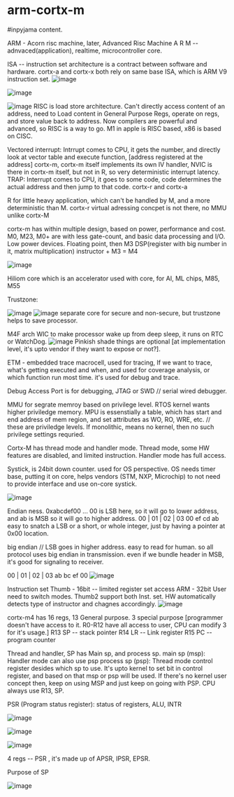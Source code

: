 # arm-cortx-m

#inpyjama content.

ARM - Acorn risc machine, later, Advanced Risc Machine
A R M -- adnvaced(application), realtime, microcontroller core.

ISA -- instruction set architecture is a contract between software and hardware. cortx-a and cortx-x both rely on same base ISA, which is ARM V9 instruction set.
![image](https://github.com/user-attachments/assets/510ffb72-f92b-4db6-b2b3-5f239339d36f)

![image](https://github.com/user-attachments/assets/9d7ef18f-35f2-4a68-8167-efe5ceef2aa2)

![image](https://github.com/user-attachments/assets/5d01f3f8-ea39-4b01-b29b-3dbc8e0ea8e7)
RISC is load store architecture. 
Can't directly access content of an address, need to Load content in General Purpose Regs, operate on regs, and store value back to address.
Now compilers are powerful and advanced, so RISC is a way to go. 
M1 in apple is RISC based, x86 is based on CISC.

Vectored interrupt: Intrrupt comes to CPU, it gets the number, and directly look at vector table and execute function, [address registered at the address] cortx-m,
cortx-m itself implements its own IV handler, NVIC is there in cortx-m itself, but not in R, so very deterministic interrupt latency. 
TRAP: Interrupt comes to CPU, it goes to some code, code determines the actual address and then jump to that code. cortx-r and cortx-a

R for little heavy application, which can't be handled by M, and a more deterministic than M.
cortx-r virtual adressing concpet is not there, no MMU unlike cortx-M 

cortx-m has within multiple design, based on power, performance and cost.
M0, M23, M0+ are with less gate-count, and basic data processing and I/O. Low power devices.
Floating point, then M3
DSP(register with big number in it, matrix multiplication) instructor + M3 = M4

![image](https://github.com/user-attachments/assets/ebc3d0a0-ec21-4166-8ecb-cfdb35a82d15)

Hiliom core which is an accelerator used with core, for AI, ML chips, M85, M55

Trustzone:

![image](https://github.com/user-attachments/assets/e0f1f2f3-345b-4a41-85dd-fea0e0721ccf)
![image](https://github.com/user-attachments/assets/9ac8e546-6508-4c54-b2ff-1c696e631d79) separate core for secure and non-secure, but trustzone helps to save processor.

M4F arch
WIC to make processor wake up from deep sleep, it runs on RTC or WatchDog.
![image](https://github.com/user-attachments/assets/025da75d-bf23-46bc-afab-318167a79423)
Pinkish shade things are optional [at implementation level, it's upto vendor if they want to expose or not?].

ETM - embedded trace macrocell, used for tracing, If we want to trace, what's getting executed and when, and used for coverage analysis, or which function run most time.
it's used for debug and trace.

Debug Access Port is for debugging, JTAG or SWD // serial wired debugger. 

MMU for segrate memroy based on privilege level. RTOS kernel wants higher priviledge memory. MPU is essenstially a table, which has start and end address of mem region, and set attributes as WO, RO, WRE, etc. // these are priviledge levels. If monolithic, means no kernel, then no such privilege settings requried.

Cortx-M has thread mode and handler mode. Thread mode, some HW features are disabled, and limited instruction. Handler mode has full access.

Systick, is 24bit down counter. used for OS perspective. OS needs timer base, putting it on core, helps vendors (STM, NXP, Microchip) to not need to provide interface and use on-core systick.

![image](https://github.com/user-attachments/assets/80b26be4-40bd-4d7a-8d00-fc4852acf4e2)

Endian ness. 0xabcdef00 ... 00 is LSB here, so it will go to lower address, and ab is MSB so it will go to higher address.
00  | 01 | 02 | 03
00    ef   cd   ab
easy to snatch a LSB or a short, or whole integer, just by having a pointer at 0x00 location. 

big endian // LSB goes in higher address. easy to read for human. so all protocol uses big endian in transmission. even if we bundle header in MSB, it's good for signaling to receiver.

00 | 01 | 02 | 03
ab   bc   ef   00 
![image](https://github.com/user-attachments/assets/40aaa37b-1a1c-496b-8344-24b30aa9de01)

Instruction set
Thumb - 16bit -- limited register set access
ARM - 32bit
User need to switch modes.
Thumb2 support both Inst. set. HW automatically detects type of instructor and chagnes accordingly.
![image](https://github.com/user-attachments/assets/3016d9b6-3832-4e6f-be3b-04a469a8b8bf)

cortx-m4 has 16 regs, 13 General purpose. 3 special purpose [programmer doesn't have access to it. R0-R12 have all access to user, CPU can modify 3 for it's usage.]
R13 SP -- stack pointer
R14 LR -- Link register
R15 PC -- program counter

Thread and handler, SP has Main sp, and process sp.
main sp (msp): Handler mode can also use psp
process sp (psp): Thread mode
control register desides which sp to use. It's upto kernel to set bit in control register, and based on that msp or psp will be used.
If there's no kernel user concept then, keep on using MSP and just keep on going with PSP. CPU always use R13, SP.

PSR (Program status register): status of registers, ALU, INTR


![image](https://github.com/user-attachments/assets/e1b2d1ac-5feb-4de4-b096-3597383fdf95)

![image](https://github.com/user-attachments/assets/15fd6bd4-9fba-4467-9675-0bc4d35eff4c)

![image](https://github.com/user-attachments/assets/f44ba0e0-d685-4f50-b7d7-7e46238d60eb)

4 regs -- PSR , it's made up of APSR, IPSR, EPSR.

Purpose of SP

![image](https://github.com/user-attachments/assets/5bf0afff-124f-4f9b-95dd-d0c10cf2a3b8)

